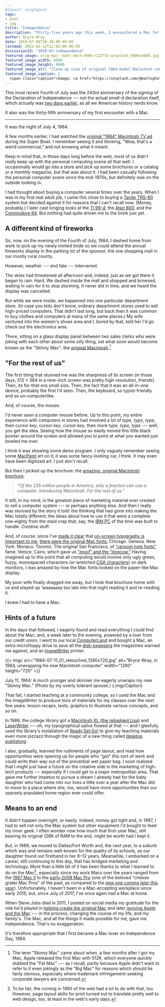 ```yaml
---
#layout: singlepost
tags:
- post
- img
title: "Independence"
description: "Thirty-five years ago this week, I encountered a Mac for the first time, and it literally changed my life."
author: Bryce Wray
date: 2019-07-06T10:38:00-05:00
lastmod: 2022-02-12T12:02:00-06:00
discussionId: "2019-07-independence"
featured_image: orig-mac--matt-mech-KH0o-C1Z7lU-unsplash_6000x4000.jpg
featured_image_width: 6000
featured_image_height: 4000
featured_image_alt: "Close-up view of original 1984-model Macintosh computer"
featured_image_caption: |
  <span class="caption">Image: <a href="https://unsplash.com/@mattsphotography?utm_source=unsplash&utm_medium=referral&utm_content=creditCopyText">Matt Mech</a>; <a href="https://unsplash.com/s/photos/old-mac-computer?utm_source=unsplash&utm_medium=referral&utm_content=creditCopyText">Unsplash</a></span>
---
```


This most recent Fourth of July was the 243rd anniversary of the *signing* of the Declaration of Independence --- not the actual small-d declaration itself, which actually was [two days earlier](https://www.archives.gov/press/press-releases/2005/nr05-83.html), as all we American history nerds know.

It also was the thirty-fifth anniversary of my first encounter with a Mac.

---

It was the night of July 4, 1984.

A few months earlier, I had watched the [original "1984" Macintosh TV ad](https://www.latimes.com/business/hiltzik/la-fi-hiltzik-1984-super-bowl-20170125-story.html) during the Super Bowl. I remember seeing it and thinking, "Wow, that's a weird commercial," and not knowing what it meant.

Keep in mind that, in those days long before the web, most of us didn't really keep up with the personal computing scene all that well. I occasionally would go into a store and pick up some brochures or a catalog or a *monthly* magazine, but that was about it. I had been casually following the personal computer scene since the mid-1970s, but definitely was on the outside looking in.

I had thought about buying a computer several times over the years. When I was in my first real adult job, I came *this* close to buying a [Tandy TRS-80](https://time.com/3968790/tandy-trs-80-history/) system but decided against it for reasons that I can't recall now. (Money, probably.) I later cast longing looks at the [TI 99-4](https://www.oldcomputers.net/ti994.html), the [Atari 800](https://www.oldcomputers.net/atari800.html), and the [Commodore 64](https://www.oldcomputers.net/c64.html). But nothing had quite driven me to the brink just yet.

## A different kind of fireworks

So, now, on the evening of the Fourth of July, 1984, I dashed home from work to pick up my newly minted bride so we could attend the annual fireworks display in the parking lot of the sponsor, the one shopping mall in our mostly rural county.

However, weather --- and fate --- intervened.

The skies had threatened all afternoon and, indeed, just as we got there it began to rain. Hard. We dashed inside the mall and shopped and browsed, waiting in vain for it to stop storming. It never did in time, and we heard the display was cancelled.

But while we were inside, we happened into one particular department store. (In case you kids don't know, ordinary department stores used to sell high-priced computers. That didn't last long, but back then it was common to buy clothes and computers at many of the same places.) My wife ventured into the women's shoes area and I, bored by that, told her I'd go check out the electronics area.

There, sitting on a glass display panel between two sales clerks who were joking with each other about some silly thing, sat what soon would become known as the "Skinny Mac": the [original Macintosh](https://en.wikipedia.org/wiki/Macintosh_128K).[^skinnyMac]

[^skinnyMac]: The term "Skinny Mac" came about when, a few months after I got my Mac, Apple released the first Mac with 512K, which everyone quickly dubbed the "Fat Mac" --- as I recall, partly because Apple didn't want to refer to it even jokingly as the "Big Mac" for reasons which should be fairly obvious, especially where trademark infringement-seeking corporate lawyers are concerned.

## "For the rest of us"

The first thing that stunned me was the sharpness of its screen (in those days, 512 &times; 384 in a nine-inch screen was pretty high-resolution, friends). Then, its for-that-era small size. Then, the fact that it was an all-in-one device, probably the first I'd seen. Then, the keyboard, so typist-friendly and so *un*-computerlike.

And, of course, the mouse.

I'd never seen a computer mouse before. Up to this point, my entire experience with computers in stores had involved a lot of *type*, *type*, *type*, then *cursor key*, *cursor key*, *cursor key*, then more *type*, *type*, *type* --- well, you get the idea. Seeing how the mouse so easily moved this little black pointer around the screen and allowed you to *point* at what you wanted just bowled me over.

I think it was showing some demo program. I only vaguely remember seeing some [MacPaint](https://encyclopedia2.thefreedictionary.com/MacPaint) art on it; it was some fancy-looking car, I think. It may even have been digitized art. I just don't recall.

But then I picked up the brochure: the [amazing, original Macintosh brochure](https://www.digibarn.com/collections/ads/apple-mac/index.htm).

> *"Of the 235 million people in America, only a fraction can use a computer. Introducing Macintosh. For the rest of us.”*

It still, in my mind, is the greatest piece of marketing material ever created to sell a computer system --- or perhaps anything else. And then I really was stunned by the story it told: the thinking that had gone into making the Mac totally different, the ideas about how to use it that were a complete one-eighty from the staid crap that, say, the [IBM PC](https://arstechnica.com/gadgets/2017/06/ibm-pc-history-part-1/) of the time was built to handle. *Creative* stuff.

And, of course, since I've [made it clear](/posts/2018/10/web-typography-part-1/) that [on-screen typography is important to me](/posts/2018/10/web-typography-part-2), [there were the original Mac fonts.](https://en.wikipedia.org/wiki/List_of_Apple_typefaces) Chicago. Geneva. New York. Monaco. Toronto. The original San Francisco, of ["ransom note fonts"](https://www.yourdictionary.com/ransom-note-typography) fame. Venice. Cairo, which gave us ["moof" and the "dogcow.”](https://www.macworld.com/article/2926184/we-miss-you-clarus-the-dogcow.html) Having imagined up to this point that all computing would involve only ugly green, fuzzy, monospaced characters (or wretched [CGA characters](https://int10h.org/oldschool-pc-fonts/fontlist/)) on dark monitors, I was amazed by how the Mac fonts looked on the paper-like Mac display.

My poor wife finally dragged me away, but I took that brochure home with us and stayed up ’waaaaaay too late into that night reading it and re-reading it.

I knew I had to have a Mac.

## Hints of a future

In the days that followed, I eagerly found and read everything I could find about the Mac; and, a week later to the evening, powered by a loan from our credit union, I went to our local [ComputerLand](https://en.wikipedia.org/wiki/ComputerLand) and bought a Mac, an extra microfloppy drive to save all the [disk-swapping](https://www.folklore.org/StoryView.py?story=Disk_Swappers_Elbow.txt&topic=Technical&detail=medium&showcomments=1) the magazines warned me against, and an [ImageWriter](https://www.computinghistory.org.uk/det/11813/Apple%20ImageWriter%20I%20/) printer.

{{< imgc src="1984-07-11_01_retouched_1280x720.jpg" alt="Bryce Wray, in 1984, unwrapping his new Macintosh computer" width="1280" height="720" >}}

July 11, 1984: A much younger and skinnier me eagerly unwraps my new "Skinny Mac." (Photo by my overly tolerant spouse.)
{.imgcCaption}

That fall, I started teaching at a community college, so I used the Mac and the ImageWriter to produce tons of materials for my classes over the next few years: lesson recaps, tests, graphics to illustrate various concepts, and so on.

In 1986, the college library got a [Macintosh XL (the rebadged Lisa)](https://en.wikipedia.org/wiki/Apple_Lisa) and [LaserWriter](https://www.macworld.com/article/1150845/laserwriter.html) --- oh, my typographical saliva flowed at that --- and I gleefully used the library's installation of [Ready,Set,Go!](https://winworldpc.com/product/ready-set-go/3) to give my teaching materials even more pizzazz through the magic of a new thing called [desktop publishing](https://en.wikipedia.org/wiki/Desktop_publishing).

I also, gradually, learned the rudiments of page layout, and read how opportunities were opening up for people who "got" this sort of work and could write their way out of the proverbial wet paper bag. I soon realized that I might just have a future on the creative side in the marketing of high-tech products --- especially if I could get to a major metropolitan area. That gave me further impetus to pursue a dream I already had for the baby daughter who had come into our lives a little over a year after the Mac did: to move to a place where she, too, would have more opportunities than our sparsely populated home region ever could offer.

## Means to an end

It didn't happen overnight, or easily. Indeed, money got tight and, in 1987, I had to sell not only the Mac system but other equipment I'd bought to feed my inner geek. I often wonder now how much that first-year Mac, still bearing its original 128K of RAM to the end, might be worth had I kept it.

But, in 1989, we moved to Dallas/Fort Worth and, the next year, to a suburb which was and remains well-known for the quality of its schools, as our daughter found out firsthand in her K&ndash;12 years. Meanwhile, I embarked on a career, still continuing to this day, that has bridged marketing and technology. More than a little bit of it has been thanks to what I learned to do on the Mac[^webtoo], especially since my work Macs over the years ranged from the [1987 Mac II](https://apple-history.com/ii) to the [early-2008 Mac Pro](https://apple-history.com/mac_pro_early_08) (one of the beloved "cheese grater Mac Pros" of the past, as compared to the [new one coming later this year](https://www.businessinsider.com/apple-mac-pro-2019-price-release-date-details-2019-6?op=1)). Unfortunately, I haven't been in a Mac-accepting workplace since early 2015; but, since July of 2017, I've once again had a Mac at home.

[^webtoo]: To be fair, the coming in 1990 of the web had a lot to do with that, too. However, page layout skills for print turned out to translate pretty well to web design, too, at least in the web's early days.

When Steve Jobs died in 2011, I posted on social media my gratitude for the role he'd played in [helping create the original Mac](https://www.mac-history.net/top/2011-01-24/the-history-of-the-apple-macintosh) and later [reviving Apple and the Mac](https://www.entrepreneur.com/article/220604) --- in the process, changing the course of my life, and my family's. The Mac, and all the things it made possible for me, gave me independence. That's no exaggeration.

It's therefore appropriate that I first became a Mac lover on Independence Day, 1984.
